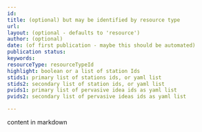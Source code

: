 ```yaml
---
id:
title: (optional) but may be identified by resource type
url:
layout: (optional - defaults to 'resource')
author: (optional)
date: (of first publication - maybe this should be automated)
publication status:
keywords:
resourceType: resourceTypeId
highlight: boolean or a list of station Ids
stids1: primary list of stations ids, or yaml list
stids2: secondary list of station ids, or yaml list
pvids1: primary list of pervasive idea ids as yaml list
pvids2: secondary list of pervasive ideas ids as yaml list

---
```


content in markdown